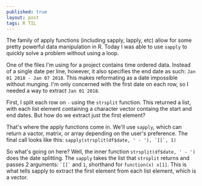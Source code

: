 ```yaml
---
published: true
layout: post
tags: R TIL
---
```

The family of apply functions (including sapply, lapply, etc) allow for some pretty powerful data manipulation in R. Today I was able to use `sapply` to quickly solve a problem without using a loop.

One of the files I'm using for a project contains time ordered data. Instead of a single date per line, however, it also specifies the end date as such: `Jan 01 2018 - Jan 07 2018`. This makes reformating as a date impossible without munging. I'm only concerned with the first date on each row, so I needed a way to extract `Jan 01 2018`.

First, I split each row on ` - ` using the `strsplit` function. This returned a list, with each list element containing a character vector containg the start and end dates. But how do we extract just the first element?

That's where the apply functions come in. We'll use `sapply`, which can return a vactor, matrix, or array depending on the user's preference. The final call looks like this: ``` sapply(strsplit(df$date, ' - '), `[[`, 1) ```

So what's going on here? Well, the inner function `strsplit(df$date, ' - ')` does the date splitting. The `sapply` takes the list that `strsplit` returns and passes 2 arguments: ``` `[[` ``` and `1`, shorthand for `function(x) x[1]`. This is what tells sapply to extract the first element from each list element, which is a vector.
